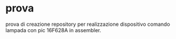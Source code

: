# prova
prova di creazione repository per realizzazione dispositivo comando lampada con pic 16F628A in assembler.
